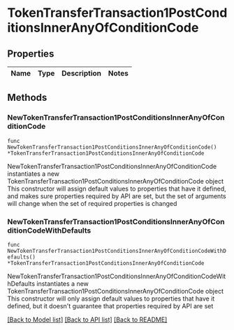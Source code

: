 # TokenTransferTransaction1PostConditionsInnerAnyOfConditionCode

## Properties

Name | Type | Description | Notes
------------ | ------------- | ------------- | -------------

## Methods

### NewTokenTransferTransaction1PostConditionsInnerAnyOfConditionCode

`func NewTokenTransferTransaction1PostConditionsInnerAnyOfConditionCode() *TokenTransferTransaction1PostConditionsInnerAnyOfConditionCode`

NewTokenTransferTransaction1PostConditionsInnerAnyOfConditionCode instantiates a new TokenTransferTransaction1PostConditionsInnerAnyOfConditionCode object
This constructor will assign default values to properties that have it defined,
and makes sure properties required by API are set, but the set of arguments
will change when the set of required properties is changed

### NewTokenTransferTransaction1PostConditionsInnerAnyOfConditionCodeWithDefaults

`func NewTokenTransferTransaction1PostConditionsInnerAnyOfConditionCodeWithDefaults() *TokenTransferTransaction1PostConditionsInnerAnyOfConditionCode`

NewTokenTransferTransaction1PostConditionsInnerAnyOfConditionCodeWithDefaults instantiates a new TokenTransferTransaction1PostConditionsInnerAnyOfConditionCode object
This constructor will only assign default values to properties that have it defined,
but it doesn't guarantee that properties required by API are set


[[Back to Model list]](../README.md#documentation-for-models) [[Back to API list]](../README.md#documentation-for-api-endpoints) [[Back to README]](../README.md)



